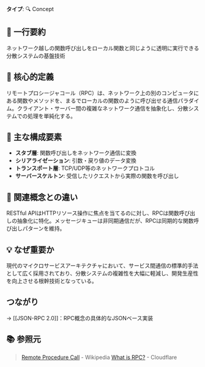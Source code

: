 **タイプ**: 🔍 Concept

## 📝 一行要約
ネットワーク越しの関数呼び出しをローカル関数と同じように透明に実行できる分散システムの基盤技術

## 🎯 核心的定義
リモートプロシージャコール（RPC）は、ネットワーク上の別のコンピュータにある関数やメソッドを、まるでローカルの関数のように呼び出せる通信パラダイム。クライアント・サーバー間の複雑なネットワーク通信を抽象化し、分散システムでの処理を単純化する。

## 🌟 主な構成要素
- **スタブ層**: 関数呼び出しをネットワーク通信に変換
- **シリアライゼーション**: 引数・戻り値のデータ変換
- **トランスポート層**: TCP/UDP等のネットワークプロトコル
- **サーバースケルトン**: 受信したリクエストから実際の関数を呼び出し

## 🔄 関連概念との違い
RESTful APIはHTTPリソース操作に焦点を当てるのに対し、RPCは関数呼び出しの抽象化に特化。メッセージキューは非同期通信だが、RPCは同期的な関数呼び出しパターンを維持。

## 💡 なぜ重要か
現代のマイクロサービスアーキテクチャにおいて、サービス間通信の標準的手法として広く採用されており、分散システムの複雑性を大幅に軽減し、開発生産性を向上させる根幹技術となっている。

## つながり
→ [[JSON-RPC 2.0]]：RPC概念の具体的なJSONベース実装

## 📚 参照元
> [Remote Procedure Call](https://en.wikipedia.org/wiki/Remote_procedure_call) - Wikipedia
> [What is RPC?](https://www.cloudflare.com/learning/app-services/what-is-rpc/) - Cloudflare